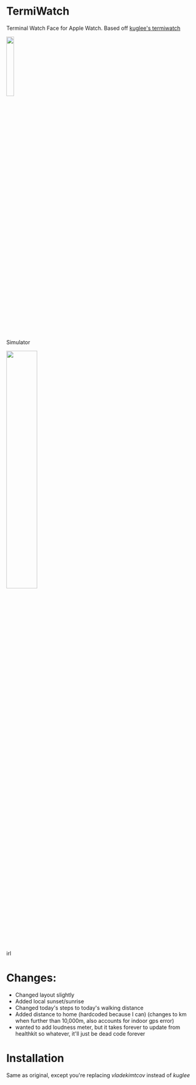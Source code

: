 # TermiWatch

Terminal Watch Face for Apple Watch.
Based off [kuglee's termiwatch](https://github.com/kuglee/TermiWatch)

<img src="https://i.imgur.com/jFZm4sB.jpg" width="20%">

Simulator

<img src="https://imgur.com/6qI0pMv.jpg" width="40%">

irl

# Changes:
* Changed layout slightly
* Added local sunset/sunrise
* Changed today's steps to today's walking distance
* Added distance to home (hardcoded because I can) (changes to km when further than 10,000m, also accounts for indoor gps error)
* wanted to add loudness meter, but it takes forever to update from healthkit so whatever, it'll just be dead code forever

# Installation
Same as original, except you're replacing *vladekimtcov* instead of *kuglee*
